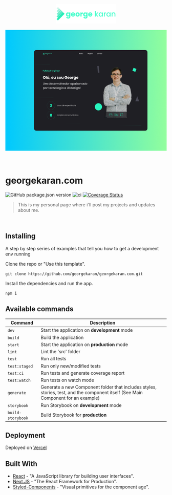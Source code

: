 <div align="center">
  <img src="docs/images/logo.png" width="188" height="60"/>
  <br/>
  <br/>

  <img src="docs/images/cover.png" />
</div>

<br/>
<br/>

# georgekaran.com
![GitHub package.json version](https://img.shields.io/badge/version-1.0.0-orange)
![ci](https://github.com/georgekaran/georgekaran.com/workflows/ci/badge.svg)
[![Coverage Status](https://coveralls.io/repos/github/georgekaran/georgekaran.com/badge.svg?branch=master)](https://coveralls.io/github/georgekaran/georgekaran.com?branch=master)

> This is my personal page where i'll post my projects and updates about me.

<br/>

## Installing

A step by step series of examples that tell you how to get a development env running

Clone the repo or "Use this template".
```
git clone https://github.com/georgekaran/georgekaran.com.git
```

Install the dependencies and run the app.
```
npm i
```

## Available commands

| Command | Description |
|---|---|
| ```dev```  | Start the application on **development** mode  |
| ```build```  | Build the application  |
| ```start```  |  Start the application on **production** mode |
| ```lint```  | Lint the 'src' folder |
| ```test```  |  Run all tests |
| ```test:staged```  | Run only new/modified tests |
| ```test:ci```  | Run tests and generate coverage report  |
| ```test:watch```  | Run tests on watch mode  |
| ```generate```  | Generate a new Component folder that includes styles, stories, test, and the component itself (See Main Component for an example)  |
| ```storybook```  | Run Storybook on **development** mode  |
| ```build-storybook```  | Build Storybook for **production**  |

## Deployment

Deployed on [Vercel](vercel.com)

## Built With

* [React](https://reactjs.org/) - "A JavaScript library for building user interfaces".
* [Next.JS](https://nextjs.org/docs) - "The React Framework
for Production".
* [Styled-Components](https://styled-components.com/) - "Visual primitives for the component age".
